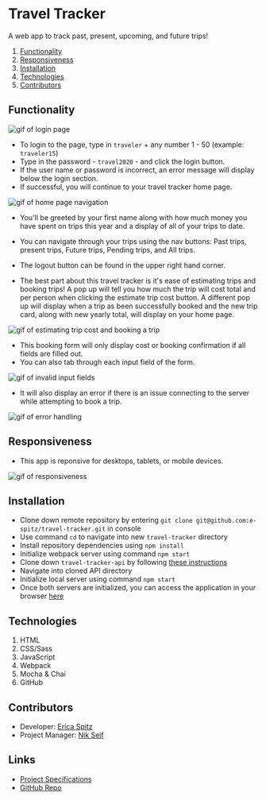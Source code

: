 # Travel Tracker

A web app to track past, present, upcoming, and future trips! 

1. [Functionality](#functionality)
2. [Responsiveness](#responsiveness)
3. [Installation](#installation)
4. [Technologies](#technologies)
5. [Contributors](#contributors)

## Functionality

![gif of login page](https://media.giphy.com/media/VgTpKZWHcLGztwDeax/giphy.gif)

* To login to the page, type in  `traveler` + any number 1 - 50 (example: `traveler15`)
* Type in the password - `travel2020` - and click the login button.
* If the user name or password is incorrect, an error message will display below the login section.
* If successful, you will continue to your travel tracker home page.

![gif of home page navigation](https://media.giphy.com/media/DytvqXmo6XJJULG1uh/giphy.gif)


* You'll be greeted by your first name along with how much money you have spent on trips this year and a display of all of your trips to date.
* You can navigate through your trips using the nav buttons: Past trips, present trips, Future trips, Pending trips, and All trips.
* The logout button can be found in the upper right hand corner.

* The best part about this travel tracker is it's ease of estimating trips and booking trips! A pop up will tell you how much the trip will cost total and per person when clicking the estimate trip cost button. A different pop up will display when a trip as been successfully booked and the new trip card, along with new yearly total, will display on your home page.

![gif of estimating trip cost and booking a trip](https://media.giphy.com/media/38R399KLoPUBppXyAj/giphy.gif)

* This booking form will only display cost or booking confirmation if all fields are filled out. 
* You can also tab through each input field of the form. 

![gif of invalid input fields](https://media.giphy.com/media/h5N3gXkOZUnz0Jkf6E/giphy.gif)

* It will also display an error if there is an issue connecting to the server while attempting to book a trip.

![gif of error handling](https://media.giphy.com/media/tBQutVT0fmfRdKXcu3/giphy.gif)

## Responsiveness

* This app is reponsive for desktops, tablets, or mobile devices.

![gif of responsiveness](https://media.giphy.com/media/oqIObI23YJa3dT2JpT/giphy.gif)


## Installation

* Clone down remote repository by entering `git clone git@github.com:e-spitz/travel-tracker.git` in console
* Use command `cd` to navigate into new `travel-tracker` directory
* Install repository dependencies using `npm install`
* Initialize webpack server using command `npm start`
* Clone down `travel-tracker-api` by following [these instructions](https://github.com/turingschool-examples/travel-tracker-api)
* Navigate into cloned API directory 
* Initialize local server using command `npm start`
* Once both servers are initialized, you can access the application in your browser [here](http://localhost:8080/)

## Technologies

1. HTML
2. CSS/Sass
3. JavaScript
4. Webpack
6. Mocha & Chai
7. GitHub

## Contributors

* Developer: [Erica Spitz](https://github.com/e-spitz)
* Project Manager: [Nik Seif](https://github.com/niksseif)

## Links

* [Project Specifications](https://frontend.turing.edu/projects/travel-tracker.html)
* [GitHub Repo](https://github.com/e-spitz/travel-tracker)
